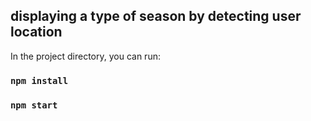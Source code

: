 ## displaying a type of season by detecting user location

In the project directory, you can run:

### `npm install`
### `npm start`
